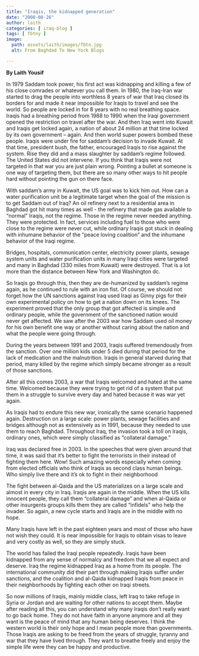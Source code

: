 ```yaml
---
title: "Iraqis, the kidnapped generation"
date: "2008-08-26"
author: laith
categories: [ iraq-blog ]
tags: [ fbtny ]
image:
  path: assets/laith/images/fbtn.jpg
  alt: From Baghdad To New York Blogs

---
```


**By Laith Yousif**

In 1979 Saddam took power, his first act was kidnapping and killing a few of his close comrades or whatever you call them. In 1980, the Iraq-Iran war started to drag the people into worthless 8 years of war that Iraq closed its borders for and made it near impossible for Iraqis to travel and see the world. So people are locked in for 8 years with no real breathing space. Iraqis had a breathing period from 1988 to 1990 when the Iraqi government opened the restriction on travel after the war. And then Iraq went into Kuwait and Iraqis get locked again, a nation of about 24 million at that time locked by its own government – again. And then world super powers bombed these people. Iraqis were under fire for saddam’s decision to invade Kuwait. At that time, president bush, the father, encouraged Iraqis to rise against the system. Rise they did and a mass slaughter by saddam’s regime followed. The United States did not intervene. If you think that Iraqis were not targeted in that war you are just plain wrong. Pointing a bullet at someone is one way of targeting them, but there are so many other ways to hit people hard without pointing the gun on there face.

With saddam’s army in Kuwait, the US goal was to kick him out. How can a water purification unit be a legitimate target when the goal of the mission is to get Saddam out of Iraq? An oil refinery next to a residential area in Baghdad got hit many times as well - the refinery that made gas available to “normal” Iraqis, not the regime. Those in the regime never needed anything. They were protected. In fact, services including fuel to those who were close to the regime were never cut, while ordinary Iraqis got stuck in dealing with inhumane behavior of the “peace loving coalition” and the inhumane behavior of the Iraqi regime.

Bridges, hospitals, communication center, electricity power plants, sewage system units and water purification units in many Iraqi cities were targeted and many in Baghdad (330 miles from Kuwait) were destroyed. That is a lot more than the distance between New York and Washington dc.

So Iraqis go through this, then they are de-humanized by saddam’s regime again, as he continued to rule with an iron fist. Of course, we should not forget how the UN sanctions against Iraq used Iraqi as Ginny pigs for their own experimental policy on how to get a nation down on its knees. The experiment proved that the only group that got affected is simple and ordinary people, while the government of the sanctioned nation would never get affected. We saw after the 2003 war how Saddam used oil money for his own benefit one way or another without caring about the nation and what the people were going through.

During the years between 1991 and 2003, Iraqis suffered tremendously from the sanction. Over one million kids under 5 died during that period for the lack of medication and the malnutrition. Iraqis in general starved during that period, many killed by the regime which simply became stronger as a result of those sanctions.

After all this comes 2003, a war that Iraqis welcomed and hated at the same time. Welcomed because they were trying to get rid of a system that put them in a struggle to survive every day and hated because it was war yet again.

As Iraqis had to endure this new war, ironically the same scenario happened again. Destruction on a large scale: power plants, sewage facilities and bridges although not as extensively as in 1991, because they needed to use them to reach Baghdad. Throughout Iraq, the invasion took a toll on Iraqis, ordinary ones, which were simply classified as “collateral damage.”

Iraq was declared free in 2003. In the speeches that were given around that time, it was said that it’s better to fight the terrorists in their instead of fighting them here. Wow! Such amazing words especially when coming from elected officials who think of Iraqis as second class human beings. Who simply live there and it’s ok to fight in their neighborhood

The fight between al-Qaida and the US materializes on a large scale and almost in every city in Iraq. Iraqis are again in the middle. When the US kills innocent people, they call them “collateral damage” and when al-Qaida or other insurgents groups kills them they are called “infidels” who help the invader. So again, a new cycle starts and Iraqis are in the middle with no hope.

Many Iraqis have left in the past eighteen years and most of those who have not wish they could. It is near impossible for Iraqis to obtain visas to leave and very costly as well, so they are simply stuck.

The world has failed the Iraqi people repeatedly. Iraqis have been kidnapped from any sense of normalcy and freedom that we all expect and deserve. Iraq the regime kidnapped Iraq as a home from its people. The international community did their part through making Iraqis suffer under sanctions, and the coalition and al-Qaida kidnapped Iraqis from peace in their neighborhoods by fighting each other on Iraqi streets.

So now millions of Iraqis, mainly middle class, left Iraq to take refuge in Syria or Jordan and are waiting for other nations to accept them. Maybe after reading all this, you can understand why many Iraqis don’t really want to go back home. They do not have faith in anyone anymore and all they want is the peace of mind that any human being deserves. I think the western world is their only hope and I mean people more than governments. Those Iraqis are asking to be freed from the years of struggle, tyranny and war that they have lived through. They want to breathe freely and enjoy the simple life were they can be happy and productive.
